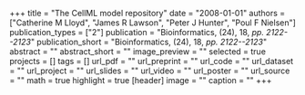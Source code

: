 +++
title = "The CellML model repository"
date = "2008-01-01"
authors = ["Catherine M Lloyd", "James R Lawson", "Peter J Hunter", "Poul F Nielsen"]
publication_types = ["2"]
publication = "Bioinformatics, (24), 18, _pp. 2122--2123_"
publication_short = "Bioinformatics, (24), 18, _pp. 2122--2123_"
abstract = ""
abstract_short = ""
image_preview = ""
selected = true
projects = []
tags = []
url_pdf = ""
url_preprint = ""
url_code = ""
url_dataset = ""
url_project = ""
url_slides = ""
url_video = ""
url_poster = ""
url_source = ""
math = true
highlight = true
[header]
image = ""
caption = ""
+++
